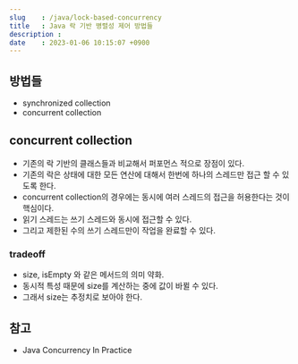 ```yaml
---
slug    : /java/lock-based-concurrency
title   : Java 락 기반 병렬성 제어 방법들
description : 
date    : 2023-01-06 10:15:07 +0900
---
```


## 방법들
- synchronized collection
- concurrent collection

## concurrent collection
- 기존의 락 기반의 클래스들과 비교해서 퍼포먼스 적으로 장점이 있다.
- 기존의 락은 상태에 대한 모든 연산에 대해서 한번에 하나의 스레드만 접근 할 수 있도록 한다. 
- concurrent collection의 경우에는 동시에 여러 스레드의 접근을 허용한다는 것이 핵심이다. 
- 읽기 스레드는 쓰기 스레드와 동시에 접근할 수 있다.
- 그리고 제한된 수의 쓰기 스레드만이 작업을 완료할 수 있다. 
  
### tradeoff
- size, isEmpty 와 같은 메서드의 의미 약화.
- 동시적 특성 때문에 size를 계산하는 중에 값이 바뀔 수 있다. 
- 그래서 size는 추정치로 보아야 한다. 

## 참고
- Java Concurrency In Practice
